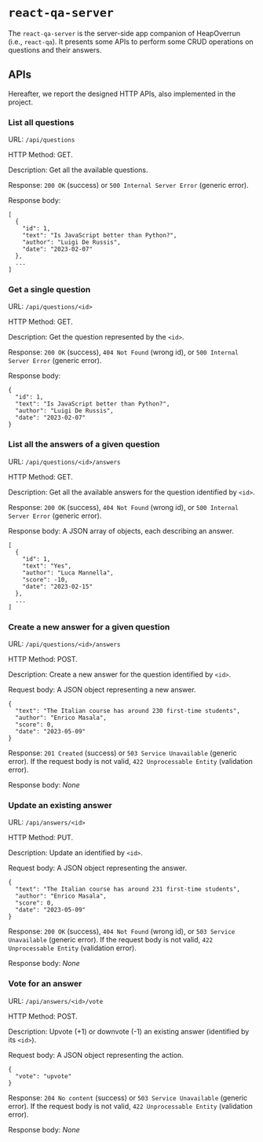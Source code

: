 # `react-qa-server`

The `react-qa-server` is the server-side app companion of HeapOverrun (i.e., `react-qa`). It presents some APIs to perform some CRUD operations on questions and their answers.

## APIs

Hereafter, we report the designed HTTP APIs, also implemented in the project.

### **List all questions**

URL: `/api/questions`

HTTP Method: GET.

Description: Get all the available questions.

Response: `200 OK` (success) or `500 Internal Server Error` (generic error).

Response body:

```
[
  {
    "id": 1,
    "text": "Is JavaScript better than Python?",
    "author": "Luigi De Russis",
    "date": "2023-02-07"
  },
  ...
]
```

### **Get a single question**

URL: `/api/questions/<id>`

HTTP Method: GET.

Description: Get the question represented by the `<id>`.

Response: `200 OK` (success), `404 Not Found` (wrong id), or `500 Internal Server Error` (generic error).

Response body:

```
{
  "id": 1,
  "text": "Is JavaScript better than Python?",
  "author": "Luigi De Russis",
  "date": "2023-02-07"
}
```

### **List all the answers of a given question**

URL: `/api/questions/<id>/answers`

HTTP Method: GET.

Description: Get all the available answers for the question identified by `<id>`.

Response: `200 OK` (success), `404 Not Found` (wrong id), or `500 Internal Server Error` (generic error).

Response body: A JSON array of objects, each describing an answer.

```
[
  {
    "id": 1,
    "text": "Yes",
    "author": "Luca Mannella",
    "score": -10,
    "date": "2023-02-15"
  },
  ...
]
```

### **Create a new answer for a given question**

URL: `/api/questions/<id>/answers`

HTTP Method: POST.

Description: Create a new answer for the question identified by `<id>`.

Request body: A JSON object representing a new answer.

```
{
  "text": "The Italian course has around 230 first-time students",
  "author": "Enrico Masala",
  "score": 0,
  "date": "2023-05-09"
}
```

Response: `201 Created` (success) or `503 Service Unavailable` (generic error). If the request body is not valid, `422 Unprocessable Entity` (validation error).

Response body: _None_

### **Update an existing answer**

URL: `/api/answers/<id>`

HTTP Method: PUT.

Description: Update an identified by `<id>`.

Request body: A JSON object representing the answer.

```
{
  "text": "The Italian course has around 231 first-time students",
  "author": "Enrico Masala",
  "score": 0,
  "date": "2023-05-09"
}
```

Response: `200 OK` (success), `404 Not Found` (wrong id), or `503 Service Unavailable` (generic error). If the request body is not valid, `422 Unprocessable Entity` (validation error).

Response body: _None_

### **Vote for an answer**

URL: `/api/answers/<id>/vote`

HTTP Method: POST.

Description: Upvote (+1) or downvote (-1) an existing answer (identified by its `<id>`).

Request body: A JSON object representing the action.

```
{
  "vote": "upvote"
}
```

Response: `204 No content` (success) or `503 Service Unavailable` (generic error). If the request body is not valid, `422 Unprocessable Entity` (validation error).

Response body: _None_
